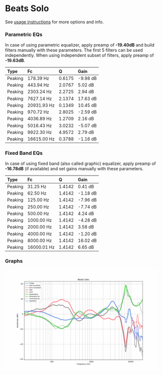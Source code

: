 # Beats Solo
See [usage instructions](https://github.com/jaakkopasanen/AutoEq#usage) for more options and info.

### Parametric EQs
In case of using parametric equalizer, apply preamp of **-19.40dB** and build filters manually
with these parameters. The first 5 filters can be used independently.
When using independent subset of filters, apply preamp of **-19.63dB**.

| Type    | Fc          |      Q | Gain     |
|:--------|:------------|:-------|:---------|
| Peaking | 178.39 Hz   | 0.6175 | -9.98 dB |
| Peaking | 443.94 Hz   | 2.0767 | 5.02 dB  |
| Peaking | 2303.24 Hz  | 2.2725 | 2.94 dB  |
| Peaking | 7627.14 Hz  | 2.1374 | 17.63 dB |
| Peaking | 20931.93 Hz | 0.1349 | 10.45 dB |
| Peaking | 970.72 Hz   | 2.8025 | -2.59 dB |
| Peaking | 4036.89 Hz  | 1.2709 | 2.16 dB  |
| Peaking | 5016.43 Hz  | 3.0232 | -5.07 dB |
| Peaking | 9922.30 Hz  | 4.9572 | 2.79 dB  |
| Peaking | 16615.00 Hz | 0.3788 | -1.16 dB |

### Fixed Band EQs
In case of using fixed band (also called graphic) equalizer, apply preamp of **-16.78dB**
(if available) and set gains manually with these parameters.

| Type    | Fc          |      Q | Gain     |
|:--------|:------------|:-------|:---------|
| Peaking | 31.25 Hz    | 1.4142 | 0.41 dB  |
| Peaking | 62.50 Hz    | 1.4142 | -1.18 dB |
| Peaking | 125.00 Hz   | 1.4142 | -7.96 dB |
| Peaking | 250.00 Hz   | 1.4142 | -7.74 dB |
| Peaking | 500.00 Hz   | 1.4142 | 4.24 dB  |
| Peaking | 1000.00 Hz  | 1.4142 | -4.28 dB |
| Peaking | 2000.00 Hz  | 1.4142 | 3.58 dB  |
| Peaking | 4000.00 Hz  | 1.4142 | -1.20 dB |
| Peaking | 8000.00 Hz  | 1.4142 | 16.02 dB |
| Peaking | 16000.01 Hz | 1.4142 | 6.65 dB  |

### Graphs
![](./Beats%20Solo.png)